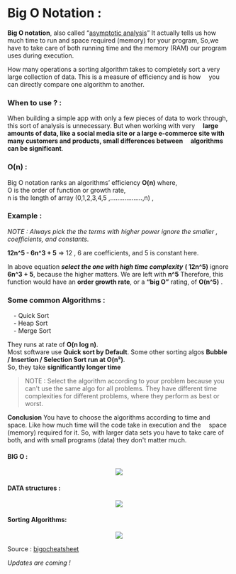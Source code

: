 # Big O Notation :
**Big O notation**, also called “[asymptotic analysis](https://www.tutorialspoint.com/data_structures_algorithms/asymptotic_analysis.htm)” 
It actually tells us how much time to run and space required (memory) for your program, So,we have to take care of both running time and the memory (RAM) our program uses during execution.
 
How many operations a sorting algorithm takes to completely sort a very large collection of data. This is a measure of efficiency and is how &emsp;you can directly compare one algorithm to another.
 
### When to use ? :
When building a simple app with only a few pieces of data to work through, this sort of analysis is unnecessary. But when working with very &emsp;**large amounts of data, like a social media site or a large e-commerce site with many customers and products, small differences between &emsp;algorithms can be significant**.
 
### O(n) :
Big O notation ranks an algorithms’ efficiency **O(n)** where, \
O is the order of function or growth rate, \
n is the length of array (0,1,2,3,4,5 ,..................,n) ,
 
### Example :
 
_NOTE : Always pick the the terms with higher power ignore the smaller , coefficients, and constants._
 
**12n^5 - 6n^3 + 5** => 12 , 6 are coefficients, and 5 is constant here.
 
In above equation **_select the one with high time complexity_** **( 12n^5)** ignore **6n^3 + 5**, because the higher matters. We are left with **n^5** 
Therefore, this function would have an **order growth rate**, or a **“big O”** rating, of **O(n^5)** .  
 
 
### Some common Algorithms :
 
&emsp;- Quick Sort\
&emsp;- Heap Sort\
&emsp;- Merge Sort
 
They runs at rate of **O(n log n)**.\
Most software use **Quick sort by Default**. Some other sorting algos **Bubble / Insertion / Selection Sort run at O(n²)**. \
So, they take **significantly longer time**
 
>NOTE : Select the algorithm according to your problem because you can't use the same algo for all problems. They have different time complexities for different problems, where they perform as best or worst.
 
**Conclusion** You have to choose the algorithms according to time and space. Like how much time will the code take in execution and the &emsp;space (memory) required for it.
So, with larger data sets you have to take care of both, and with small programs (data) they don't matter much.
 
#### BIG O :
<p align="center">
  <img src="https://user-images.githubusercontent.com/45902447/184523429-3829455a-1104-4614-8f56-7e1ec47b7722.png">
</p>
 
#### DATA structures :
<p align="center">
  <img src="https://user-images.githubusercontent.com/45902447/184523435-29e040f9-733c-4365-8cfc-b68e394c737f.png">
</p>

#### Sorting Algorithms:
<p align="center">
  <img src="https://user-images.githubusercontent.com/45902447/184523438-ada081a4-d739-417e-8513-a662bcfdc58d.png">
</p>

Source : [bigocheatsheet](https://www.bigocheatsheet.com)

_Updates are coming !_
